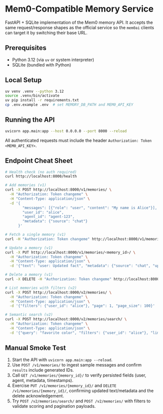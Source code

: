 # Mem0-Compatible Memory Service

FastAPI + SQLite implementation of the Mem0 memory API. It accepts the same request/response shapes as the official service so the `mem0ai` clients can target it by switching their base URL.

## Prerequisites

- Python 3.12 (via `uv` or system interpreter)
- SQLite (bundled with Python)

## Local Setup

```bash
uv venv .venv --python 3.12
source .venv/bin/activate
uv pip install -r requirements.txt
cp .env.example .env  # set MEMORY_DB_PATH and MEM0_API_KEY
```

## Running the API

```bash
uvicorn app.main:app --host 0.0.0.0 --port 8000 --reload
```

All authenticated requests must include the header `Authorization: Token <MEM0_API_KEY>`.

## Endpoint Cheat Sheet

```bash
# Health check (no auth required)
curl http://localhost:8000/health

# Add memories (v1)
curl -X POST http://localhost:8000/v1/memories/ \
  -H "Authorization: Token changeme" \
  -H "Content-Type: application/json" \
  -d '{
        "messages": [{"role": "user", "content": "My name is Alice"}],
        "user_id": "alice",
        "agent_id": "agent-123",
        "metadata": {"source": "chat"}
      }'

# Fetch a single memory (v1)
curl -H "Authorization: Token changeme" http://localhost:8000/v1/memories/<memory_id>/

# Update a memory (v1)
curl -X PUT http://localhost:8000/v1/memories/<memory_id>/ \
  -H "Authorization: Token changeme" \
  -H "Content-Type: application/json" \
  -d '{"text": "user: Updated fact", "metadata": {"source": "chat", "updated": true}}'

# Delete a memory (v1)
curl -X DELETE -H "Authorization: Token changeme" http://localhost:8000/v1/memories/<memory_id>/

# List memories with filters (v2)
curl -X POST http://localhost:8000/v2/memories/ \
  -H "Authorization: Token changeme" \
  -H "Content-Type: application/json" \
  -d '{"filters": {"user_id": "alice"}, "page": 1, "page_size": 100}'

# Semantic search (v2)
curl -X POST http://localhost:8000/v2/memories/search/ \
  -H "Authorization: Token changeme" \
  -H "Content-Type: application/json" \
  -d '{"query": "favorite color", "filters": {"user_id": "alice"}, "limit": 5}'
```

## Manual Smoke Test

1. Start the API with `uvicorn app.main:app --reload`.
2. Use `POST /v1/memories/` to ingest sample messages and confirm `results` include generated IDs.
3. Call `GET /v1/memories/{memory_id}/` to verify persisted fields (user, agent, metadata, timestamps).
4. Exercise `PUT /v1/memories/{memory_id}/` and `DELETE /v1/memories/{memory_id}/`, confirming updated text/metadata and the delete acknowledgement.
5. Try `POST /v2/memories/search/` and `POST /v2/memories/` with filters to validate scoring and pagination payloads.
